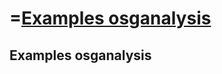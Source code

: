 =[Examples osganalysis](#analysis)  
=======================================================

## Examples osganalysis
<span id="analysis"></span>
=======================================================